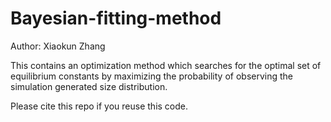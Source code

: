 # Bayesian-fitting-method
Author: Xiaokun Zhang

This contains an optimization method which searches for the optimal set of equilibrium constants by maximizing the probability of observing the simulation generated size distribution. 

Please cite this repo if you reuse this code.
